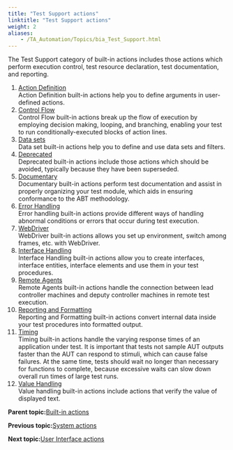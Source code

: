 ```yaml
--- 
title: "Test Support actions"
linktitle: "Test Support actions"
weight: 2
aliases: 
    - /TA_Automation/Topics/bia_Test_Support.html
---
```


The Test Support category of built-in actions includes those actions which perform execution control, test resource declaration, test documentation, and reporting.

1.  [Action Definition](/TA_Automation/Topics/bia_Action_definition.html)  
Action Definition built-in actions help you to define arguments in user-defined actions.
2.  [Control Flow](/TA_Automation/Topics/bia_Control_flow.html)  
Control Flow built-in actions break up the flow of execution by employing decision making, looping, and branching, enabling your test to run conditionally-executed blocks of action lines.
3.  [Data sets](/TA_Automation/Topics/bia_Data_set.html)  
Data set built-in actions help you to define and use data sets and filters.
4.  [Deprecated](/TA_Automation/Topics/bia_Deprecated.html)  
Deprecated built-in actions include those actions which should be avoided, typically because they have been superseded.
5.  [Documentary](/TA_Automation/Topics/bia_Documentary.html)  
Documentary built-in actions perform test documentation and assist in properly organizing your test module, which aids in ensuring conformance to the ABT methodology.
6.  [Error Handling](/TA_Automation/Topics/bia_Error_handling.html)  
Error handling built-in actions provide different ways of handling abnormal conditions or errors that occur during test execution.
7.  [WebDriver](/TA_Automation/Topics/built_in_actions_WebDriver.html)  
WebDriver built-in actions allows you set up environment, switch among frames, etc. with WebDriver.
8.  [Interface Handling](/TA_Automation/Topics/bia_Interface_handling.html)  
Interface Handling built-in actions allow you to create interfaces, interface entities, interface elements and use them in your test procedures.
9.  [Remote Agents](/TA_Automation/Topics/bia_Remote_agents.html)  
Remote Agents built-in actions handle the connection between lead controller machines and deputy controller machines in remote test execution.
10. [Reporting and Formatting](/TA_Automation/Topics/bia_Reporting_and_formatting.html)  
Reporting and Formatting built-in actions convert internal data inside your test procedures into formatted output.
11. [Timing](/TA_Automation/Topics/bia_Timing.html)  
Timing built-in actions handle the varying response times of an application under test. It is important that tests not sample AUT outputs faster than the AUT can respond to stimuli, which can cause false failures. At the same time, tests should wait no longer than necessary for functions to complete, because excessive waits can slow down overall run times of large test runs.
12. [Value Handling](/TA_Automation/Topics/bia_Value_handling.html)  
Value handling built-in actions include actions that verify the value of displayed text.

**Parent topic:**[Built-in actions](/TA_Automation/Topics/bia_Built_in_actions.html)

**Previous topic:**[System actions](/TA_Automation/Topics/bia_System.html)

**Next topic:**[User Interface actions](/TA_Automation/Topics/bia_User_Interface.html)

